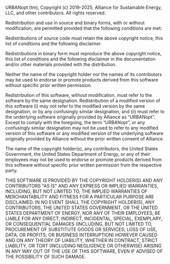 URBANopt (tm), Copyright (c) 2019-2025, Alliance for Sustainable Energy, LLC, and other
contributors. All rights reserved.

Redistribution and use in source and binary forms, with or without modification,
are permitted provided that the following conditions are met:

Redistributions of source code must retain the above copyright notice, this list
of conditions and the following disclaimer.

Redistributions in binary form must reproduce the above copyright notice, this
list of conditions and the following disclaimer in the documentation and/or other
materials provided with the distribution.

Neither the name of the copyright holder nor the names of its contributors may be
used to endorse or promote products derived from this software without specific
prior written permission.

Redistribution of this software, without modification, must refer to the software
by the same designation. Redistribution of a modified version of this software
(i) may not refer to the modified version by the same designation, or by any
confusingly similar designation, and (ii) must refer to the underlying software
originally provided by Alliance as “URBANopt”. Except to comply with the foregoing,
the term “URBANopt”, or any confusingly similar designation may not be used to
refer to any modified version of this software or any modified version of the
underlying software originally provided by Alliance without the prior written
consent of Alliance.

The name of the copyright holder(s), any contributors, the United States Government,
the United States Department of Energy, or any of their employees may not be used to
endorse or promote products derived from this software without specific prior written
permission from the respective party.

THIS SOFTWARE IS PROVIDED BY THE COPYRIGHT HOLDER(S) AND ANY CONTRIBUTORS "AS IS" AND
ANY EXPRESS OR IMPLIED WARRANTIES, INCLUDING, BUT NOT LIMITED TO, THE IMPLIED WARRANTIES
OF MERCHANTABILITY AND FITNESS FOR A PARTICULAR PURPOSE ARE DISCLAIMED. IN NO EVENT SHALL
THE COPYRIGHT HOLDER(S), ANY CONTRIBUTORS, THE UNITED STATES GOVERNMENT, OR THE UNITED
STATES DEPARTMENT OF ENERGY, NOR ANY OF THEIR EMPLOYEES, BE LIABLE FOR ANY DIRECT,
INDIRECT, INCIDENTAL, SPECIAL, EXEMPLARY, OR CONSEQUENTIAL DAMAGES (INCLUDING, BUT NOT
LIMITED TO, PROCUREMENT OF SUBSTITUTE GOODS OR SERVICES; LOSS OF USE, DATA, OR PROFITS;
OR BUSINESS INTERRUPTION) HOWEVER CAUSED AND ON ANY THEORY OF LIABILITY, WHETHER IN
CONTRACT, STRICT LIABILITY, OR TORT (INCLUDING NEGLIGENCE OR OTHERWISE) ARISING IN ANY
WAY OUT OF THE USE OF THIS SOFTWARE, EVEN IF ADVISED OF THE POSSIBILITY OF SUCH DAMAGE.
